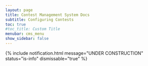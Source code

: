 ```yaml
---
layout: page
title: Contest Management System Docs
subtitle: Configuring Contests
toc: true
#toc_title: Custom Title
menubar: cms_menu
show_sidebar: false
---
```

{% include notification.html
message="UNDER CONSTRUCTION"
status="is-info" dismissable="true" %}